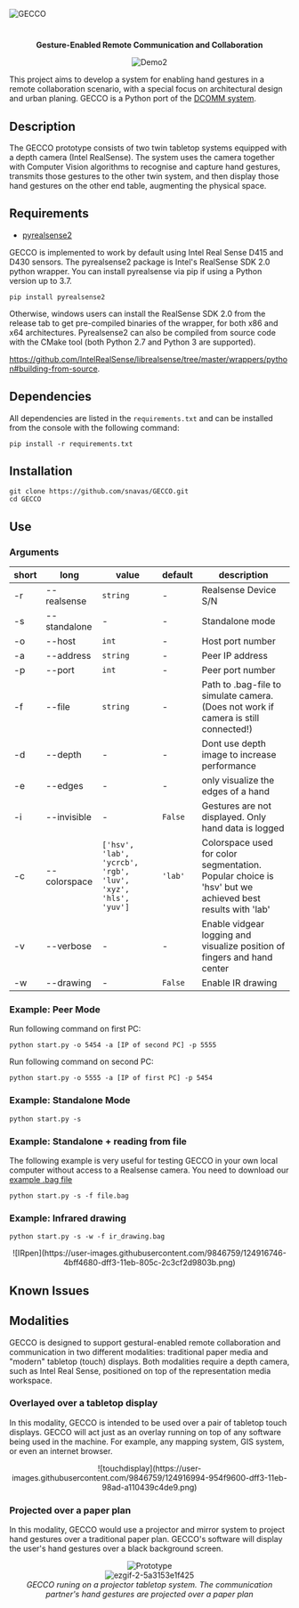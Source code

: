![GECCO](https://snavas.github.io/img/GECCO.png)
#

<div align="center">
  
  **Gesture-Enabled Remote Communication and Collaboration** 
  
  ![Demo2](media/example_skin.gif)

</div>

This project aims to develop a system for enabling hand gestures in a remote collaboration scenario, with a special focus on architectural design and urban planing. GECCO is a Python port of the [DCOMM system](https://github.com/snavas/DCOMM).

## Description

The GECCO prototype consists of two twin tabletop systems equipped with a depth camera (Intel RealSense). The system uses the camera together with Computer Vision algorithms to recognise and capture hand gestures, transmits those gestures to the other twin system, and then display those hand gestures on the other end table, augmenting the physical space.

## Requirements
- [pyrealsense2](https://github.com/IntelRealSense/librealsense/tree/master/wrappers/python)

GECCO is implemented to work by default using Intel Real Sense D415 and D430 sensors. The pyrealsense2 package is Intel's RealSense SDK 2.0 python wrapper. You can install pyrealsense via pip if using a Python version up to 3.7.
```
pip install pyrealsense2
```
Otherwise, windows users can install the RealSense SDK 2.0 from the release tab to get pre-compiled binaries of the wrapper, for both x86 and x64 architectures. Pyrealsense2 can also be compiled from source code with the CMake tool (both Python 2.7 and Python 3 are supported). 

https://github.com/IntelRealSense/librealsense/tree/master/wrappers/python#building-from-source.

## Dependencies
All dependencies are listed in the ```requirements.txt``` and can be installed from the console with the following command: 

```pip install -r requirements.txt ```

## Installation
```
git clone https://github.com/snavas/GECCO.git
cd GECCO
```
## Use

### Arguments

| short| long         | value        | default | description                                                                              |
| ---- | ------------ | ------------ | ------- | ---------------------------------------------------------------------------------------- |
| -r   | --realsense  | ```string``` | -       | Realsense Device S/N                                                                     |
| -s   | --standalone | -            | -       | Standalone mode                                                                          |
| -o   | --host       |  ```int```   | -       | Host port number                                                                         |
| -a   | --address    | ```string``` | -       | Peer IP address                                                                          |
| -p   | --port       | ```int```    | -       | Peer port number                                                                         |
| -f   | --file       | ```string``` | -       | Path to .bag-file to simulate camera. (Does not work if camera is still connected!)      |
| -d   | --depth      | -            | -       | Dont use depth image to increase performance                                             |
| -e   | --edges      | -            | -       | only visualize the edges of a hand                                                       |
| -i   | --invisible  | -            |```False```| Gestures are not displayed. Only hand data is logged                                   |
| -c   | --colorspace | ```['hsv', 'lab', 'ycrcb', 'rgb', 'luv', 'xyz', 'hls', 'yuv']``` | ```'lab'``` | Colorspace used  for color segmentation. Popular choice is 'hsv' but we achieved best results with 'lab' |
| -v   | --verbose    | -            | -       | Enable vidgear logging and visualize position of fingers and hand center                 |
| -w   | --drawing    | -            |```False```| Enable IR drawing                 |


### Example: Peer Mode
Run following command on first PC:
```
python start.py -o 5454 -a [IP of second PC] -p 5555
```
Run following command on second PC:
```
python start.py -o 5555 -a [IP of first PC] -p 5454
```

### Example: Standalone Mode
```
python start.py -s
```
### Example: Standalone + reading from file
The following example is very useful for testing GECCO in your own local computer without access to a Realsense camera. You need to download our [example .bag file](https://uni-muenster.sciebo.de/s/x6W2XDy0J4oUFNe)
```
python start.py -s -f file.bag
```
### Example: Infrared drawing
```
python start.py -s -w -f ir_drawing.bag
```
<div align="center">
![IRpen](https://user-images.githubusercontent.com/9846759/124916746-4bff4680-dff3-11eb-805c-2c3cf2d9803b.png)
</div>

## Known Issues

## Modalities

GECCO is designed to support gestural-enabled remote collaboration and communication in two different modalities: traditional paper media and "modern" tabletop (touch) displays. Both modalities require a depth camera, such as Intel Real Sense, positioned on top of the representation media workspace.

### Overlayed over a tabletop display

In this modality, GECCO is intended to be used over a pair of tabletop touch displays. GECCO will act just as an overlay running on top of any software being used in the machine. For example, any mapping system, GIS system, or even an internet browser.

<div align="center">
![touchdisplay](https://user-images.githubusercontent.com/9846759/124916994-954f9600-dff3-11eb-98ad-a110439c4de9.png)
</div>

### Projected over a paper plan

In this modality, GECCO would use a projector and mirror system to project hand gestures over a traditional paper plan. GECCO's software will display the user's hand gestures over a black background screen.

<div align="center">
  
  ![Prototype](https://raw.githubusercontent.com/snavas/snavas.github.io/master/img/prototype.png)
  <br>
  ![ezgif-2-5a3153e1f425](https://user-images.githubusercontent.com/9846759/124914772-08a3d880-dff1-11eb-949b-903a3d37e4cc.gif)
  <br>
  _GECCO runing on a projector tabletop system. The communication partner's hand gestures are projected over a paper plan_

</div>









